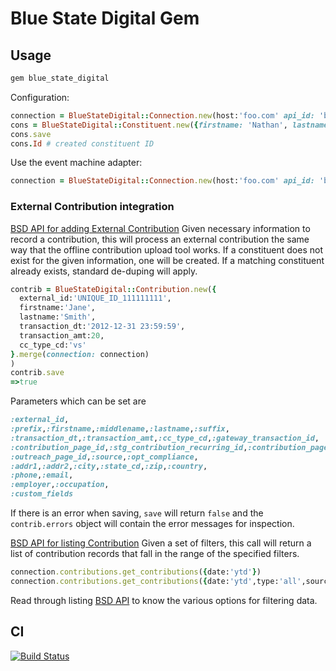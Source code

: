# Blue State Digital Gem

## Usage

```ruby
gem blue_state_digital
```

Configuration:

```ruby
connection = BlueStateDigital::Connection.new(host:'foo.com' api_id: 'bar', api_secret: 'magic_secret')
cons = BlueStateDigital::Constituent.new({firstname: 'Nathan', lastname: 'Woodhull', emails: [{ email: 'woodhull@gmail.com'}]}.merge({connection: connection}))
cons.save
cons.Id # created constituent ID
```

Use the event machine adapter:

```ruby
connection = BlueStateDigital::Connection.new(host:'foo.com' api_id: 'bar', api_secret: 'magic_secret', adapter: :em_synchrony)
```

### External Contribution integration 

[BSD API for adding External Contribution](https://cshift.cp.bsd.net/page/api/doc#-----------------add_external_contribution-------------)
Given necessary information to record a contribution, this will process an external contribution the same way that the offline contribution upload tool works. If a constituent does not exist for the given information, one will be created. If a matching constituent already exists, standard de-duping will apply. 
```ruby
contrib = BlueStateDigital::Contribution.new({
  external_id:'UNIQUE_ID_111111111', 
  firstname:'Jane',
  lastname:'Smith',
  transaction_dt:'2012-12-31 23:59:59',
  transaction_amt:20,
  cc_type_cd:'vs'
}.merge(connection: connection)
)
contrib.save
=>true
```
Parameters which can be set are
```ruby
:external_id,
:prefix,:firstname,:middlename,:lastname,:suffix,
:transaction_dt,:transaction_amt,:cc_type_cd,:gateway_transaction_id,
:contribution_page_id,:stg_contribution_recurring_id,:contribution_page_slug,
:outreach_page_id,:source,:opt_compliance,
:addr1,:addr2,:city,:state_cd,:zip,:country,
:phone,:email,
:employer,:occupation,
:custom_fields
``` 
If there is an error when saving, ```save``` will return ```false``` and the ```contrib.errors``` object will contain the error messages for inspection.

[BSD API for listing Contribution](https://cshift.cp.bsd.net/page/api/doc#-----------------get_contributions-------------)
Given a set of filters, this call will return a list of contribution records that fall in the range of the specified filters.
```ruby
connection.contributions.get_contributions({date:'ytd'})
connection.contributions.get_contributions({date:'ytd',type:'all',source:'apples,oranges',contribution_pages='1,2,3'})
```
Read through listing [BSD API](https://cshift.cp.bsd.net/page/api/doc#-----------------get_contributions-------------) to know the various options for filtering data.

## CI
[![Build Status](https://secure.travis-ci.org/controlshift/blue_state_digital.png)](http://travis-ci.org/controlshift/blue_state_digital)

